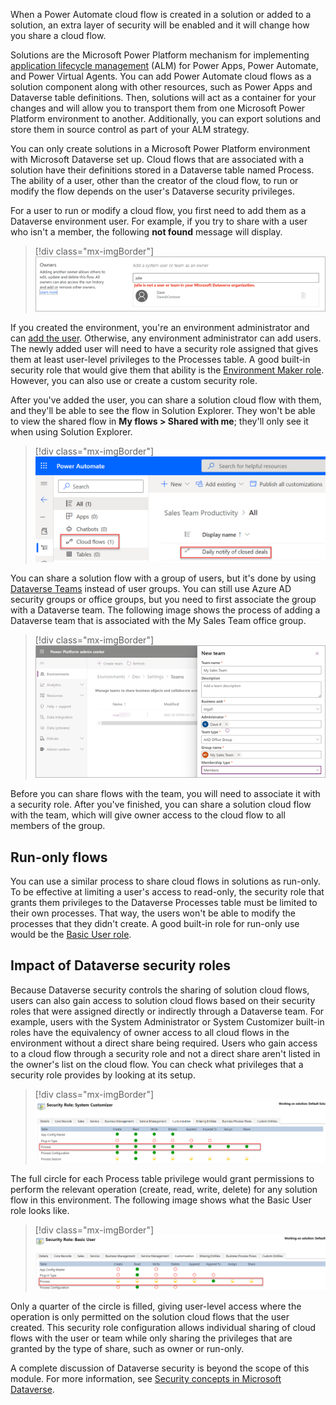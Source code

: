 When a Power Automate cloud flow is created in a solution or added to a solution, an extra layer of security will be enabled and it will change how you share a cloud flow.

Solutions are the Microsoft Power Platform mechanism for implementing [application lifecycle management](/power-platform/alm/?azure-portal=true) (ALM) for Power Apps, Power Automate, and Power Virtual Agents. You can add Power Automate cloud flows as a solution component along with other resources, such as Power Apps and Dataverse table definitions. Then, solutions will act as a container for your changes and will allow you to transport them from one Microsoft Power Platform environment to another. Additionally, you can export solutions and store them in source control as part of your ALM strategy.

You can only create solutions in a Microsoft Power Platform environment with Microsoft Dataverse set up. Cloud flows that are associated with a solution have their definitions stored in a Dataverse table named Process. The ability of a user, other than the creator of the cloud flow, to run or modify the flow depends on the user's Dataverse security privileges.

For a user to run or modify a cloud flow, you first need to add them as a Dataverse environment user. For example, if you try to share with a user who isn't a member, the following **not found** message will display.

> [!div class="mx-imgBorder"]
> ![Screenshot showing the results of adding a user who isn't in the Dataverse environment.](../media/not-dataverse.png)

If you created the environment, you're an environment administrator and can [add the user](/power-platform/admin/add-users-to-environment/?azure-portal=true). Otherwise, any environment administrator can add users. The newly added user will need to have a security role assigned that gives them at least user-level privileges to the Processes table. A good built-in security role that would give them that ability is the [Environment Maker role](/power-platform/admin/database-security?azure-portal=true#environments-with-a-dataverse-database). However, you can also use or create a custom security role.

After you've added the user, you can share a solution cloud flow with them, and they'll be able to see the flow in Solution Explorer. They won't be able to view the shared flow in **My flows > Shared with me**; they'll only see it when using Solution Explorer.

> [!div class="mx-imgBorder"]
> ![Screenshot showing the process of accessing the cloud flow in Solution Explorer.](../media/cloud-flows.png)

You can share a solution flow with a group of users, but it's done by using [Dataverse Teams](/power-platform/admin/manage-teams/?azure-portal=true) instead of user groups. You can still use Azure AD security groups or office groups, but you need to first associate the group with a Dataverse team. The following image shows the process of adding a Dataverse team that is associated with the My Sales Team office group.

> [!div class="mx-imgBorder"]
> ![Screenshot showing the process of creating a new team and associating it with an office group in Microsoft Power Platform admin center.](../media/members.png)

Before you can share flows with the team, you will need to associate it with a security role. After you've finished, you can share a solution cloud flow with the team, which will give owner access to the cloud flow to all members of the group.

## Run-only flows

You can use a similar process to share cloud flows in solutions as run-only. To be effective at limiting a user's access to read-only, the security role that grants them privileges to the Dataverse Processes table must be limited to their own processes. That way, the users won't be able to modify the processes that they didn't create. A good built-in role for run-only use would be the [Basic User role](/power-platform/admin/database-security?azure-portal=true#environments-with-a-dataverse-database).

## Impact of Dataverse security roles

Because Dataverse security controls the sharing of solution cloud flows, users can also gain access to solution cloud flows based on their security roles that were assigned directly or indirectly through a Dataverse team. For example, users with the System Administrator or System Customizer built-in roles have the equivalency of owner access to all cloud flows in the environment without a direct share being required. Users who gain access to a cloud flow through a security role and not a direct share aren't listed in the owner's list on the cloud flow. You can check what privileges that a security role provides by looking at its setup.

> [!div class="mx-imgBorder"]
> [![Screenshot showing the System Customizer privileges for the Process table.](../media/customizer.png)](../media/customizer.png#lightbox)

The full circle for each Process table privilege would grant permissions to perform the relevant operation (create, read, write, delete) for any solution flow in this environment. The following image shows what the Basic User role looks like.

> [!div class="mx-imgBorder"]
> [![Screenshot showing the Basic User security role privileges for the Process table.](../media/basic-user.png)](../media/basic-user.png#lightbox)

Only a quarter of the circle is filled, giving user-level access where the operation is only permitted on the solution cloud flows that the user created. This security role configuration allows individual sharing of cloud flows with the user or team while only sharing the privileges that are granted by the type of share, such as owner or run-only.

A complete discussion of Dataverse security is beyond the scope of this module. For more information, see [Security concepts in Microsoft Dataverse](/power-platform/admin/wp-security-cds/?azure-portal=true).
